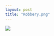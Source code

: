 ```yaml
---
layout: post
title: "Robbery.png"
---
```

<img id="img" src=" {{ site.baseurl}}/images/42-09-28-20-Robbery.png"/>